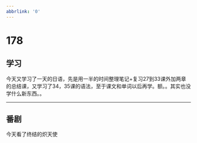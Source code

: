 ```yaml
---
abbrlink: '0'
---
```

# 178

## 学习

今天又学习了一天的日语，先是用一半的时间整理笔记+复习27到33课外加两章的总结课，又学习了34，35课的语法，至于课文和单词以后再学。额。。其实也没学什么新东西。。
***

## 番剧

今天看了终结的炽天使
